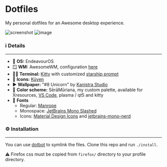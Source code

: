 # Dotfiles

My personal dotfiles for an Awesome desktop experience.

![screenshot](https://user-images.githubusercontent.com/31524852/232510330-a812c5d7-f5e5-4aa3-a7d5-deb58a684390.png)
![image](https://user-images.githubusercontent.com/31524852/233890241-56ae3675-8b7b-4571-96c4-595ffde5245b.png)

### ℹ️ Details
---

- 🐧 **OS:** EndeavourOS
- 🪟 **WM:** AwesomeWM, configuration [here](https://github.com/pablonoya/awesomewm-configuration)
- 🧑‍💻 **Terminal:** [Kitty](https://sw.kovidgoyal.net/kitty/) with customized [starship prompt](https://starship.rs/)
- 🌙 **Icons:** [Küyen](https://github.com/fabianalexisinostroza/Kuyen-icons)
- ▶ **Wallpaper:** "#8 Unicorn" by [Kanistra Studio](https://www.artstation.com/artwork/Bmd6zm)
- 🎨 **Color scheme:** SērāMūriana, my custom palette, available for Xresources, [VS Code](https://github.com/pablonoya/seramuriana), plasma / qt5 and kitty
- 🔡 **Fonts**
  - Regular: [Manrope](https://www.gent.media/manrope)
  - Monospace: [JetBrains Mono Slashed](https://github.com/sharpjs/JetBrainsMonoSlashed#installation)
  - Icons: [Material Design Icons](https://github.com/google/material-design-icons) and [jetbrains-mono-nerd](https://archlinux.org/packages/community/any/ttf-jetbrains-mono-nerd/)

### ⚙ Installation
---
You can use [dotbot](https://github.com/anishathalye/dotbot) to symlink the files. Clone this repo and run `./install`.

⚠ Firefox css must be copied from `firefox/` directory to your profile directory.
